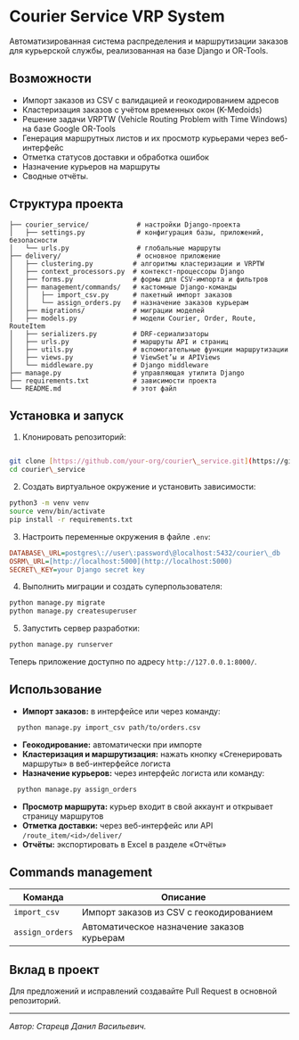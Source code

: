 # Courier Service VRP System

Автоматизированная система распределения и маршрутизации заказов для курьерской службы, реализованная на базе Django и OR-Tools.

## Возможности

* Импорт заказов из CSV с валидацией и геокодированием адресов
* Кластеризация заказов с учётом временных окон (K-Medoids)
* Решение задачи VRPTW (Vehicle Routing Problem with Time Windows) на базе Google OR-Tools
* Генерация маршрутных листов и их просмотр курьерами через веб-интерфейс
* Отметка статусов доставки и обработка ошибок
* Назначение курьеров на маршруты
* Сводные отчёты.

## Структура проекта

```bash\mcourier_service/ # корень проекта
├── courier_service/            # настройки Django-проекта
│   ├── settings.py             # конфигурация базы, приложений, безопасности
│   └── urls.py                 # глобальные маршруты
├── delivery/                   # основное приложение
│   ├── clustering.py          # алгоритмы кластеризации и VRPTW
│   ├── context_processors.py  # контекст-процессоры Django
│   ├── forms.py               # формы для CSV-импорта и фильтров
│   ├── management/commands/   # кастомные Django-команды
│   │   ├── import_csv.py      # пакетный импорт заказов
│   │   └── assign_orders.py   # назначение заказов курьерам
│   ├── migrations/            # миграции моделей
│   ├── models.py              # модели Courier, Order, Route, RouteItem
│   ├── serializers.py         # DRF-сериализаторы
│   ├── urls.py                # маршруты API и страниц
│   ├── utils.py               # вспомогательные функции маршрутизации
│   ├── views.py               # ViewSet’ы и APIViews
│   └── middleware.py          # Django middleware
├── manage.py                  # управляющая утилита Django
├── requirements.txt           # зависимости проекта
└── README.md                  # этот файл
```

## Установка и запуск

1. Клонировать репозиторий:

```bash

git clone [https://github.com/your-org/courier\_service.git](https://github.com/your-org/courier_service.git)
cd courier\_service

```
2. Создать виртуальное окружение и установить зависимости:
```bash
python3 -m venv venv
source venv/bin/activate
pip install -r requirements.txt
```

3. Настроить переменные окружения в файле `.env`:

```ini
DATABASE\_URL=postgres\://user\:password\@localhost:5432/courier\_db
OSRM\_URL=[http://localhost:5000](http://localhost:5000)
SECRET\_KEY=your Django secret key
```
4. Выполнить миграции и создать супер­пользователя:
```bash
python manage.py migrate
python manage.py createsuperuser
```
5. Запустить сервер разработки:

```bash
python manage.py runserver
```

Теперь приложение доступно по адресу `http://127.0.0.1:8000/`.

## Использование
- **Импорт заказов:** в интерфейсе или через команду:
```bash
  python manage.py import_csv path/to/orders.csv
```

* **Геокодирование:** автоматически при импорте
* **Кластеризация и маршрутизация:** нажать кнопку «Сгенерировать маршруты» в веб-интерфейсе логиста
* **Назначение курьеров:** через интерфейс логиста или команду:

```bash
  python manage.py assign_orders
```
* **Просмотр маршрута:** курьер входит в свой аккаунт и открывает страницу маршрутов
* **Отметка доставки:** через веб-интерфейс или API `/route_item/<id>/deliver/`
* **Отчёты:** экспортировать в Excel в разделе «Отчёты»

## Commands management

| Команда         | Описание                                   |
| --------------- | ------------------------------------------ |
| `import_csv`    | Импорт заказов из CSV с геокодированием    |
| `assign_orders` | Автоматическое назначение заказов курьерам |

## Вклад в проект

Для предложений и исправлений создавайте Pull Request в основной репозиторий.

---

*Автор: Старецв Данил Васильевич.*

